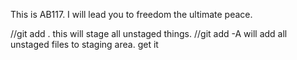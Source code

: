 This is AB117.  I will lead you to freedom the ultimate peace.

//git add . this will stage all unstaged things. 
//git add -A will add all unstaged files to staging area. 
get it 